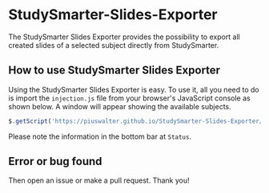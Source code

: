# StudySmarter-Slides-Exporter

The StudySmarter Slides Exporter provides the possibility to export all created slides of a selected subject directly from StudySmarter.


## How to use StudySmarter Slides Exporter

Using the StudySmarter Slides Exporter is easy. To use it, all you need to do is import the `injection.js` file from your browser's JavaScript console as shown below. A window will appear showing the available subjects.

```javascript
$.getScript('https://piuswalter.github.io/StudySmarter-Slides-Exporter/injection.js');
```

Please note the information in the bottom bar at `Status`.

## Error or bug found

Then open an issue or make a pull request. Thank you!

